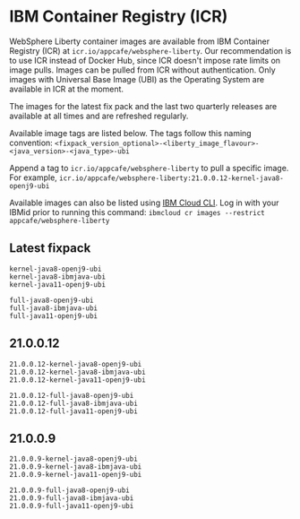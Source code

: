 
# IBM Container Registry (ICR)

WebSphere Liberty container images are available from IBM Container Registry (ICR) at `icr.io/appcafe/websphere-liberty`. Our recommendation is to use ICR instead of Docker Hub, since ICR doesn't impose rate limits on image pulls. Images can be pulled from ICR without authentication. Only images with Universal Base Image (UBI) as the Operating System are available in ICR at the moment.

The images for the latest fix pack and the last two quarterly releases are available at all times and are refreshed regularly.

Available image tags are listed below. The tags follow this naming convention: `<fixpack_version_optional>-<liberty_image_flavour>-<java_version>-<java_type>-ubi`

Append a tag to `icr.io/appcafe/websphere-liberty` to pull a specific image. For example, `icr.io/appcafe/websphere-liberty:21.0.0.12-kernel-java8-openj9-ubi`

Available images can also be listed using [IBM Cloud CLI](https://cloud.ibm.com/docs/cli?topic=cli-getting-started). Log in with your IBMid prior to running this command: `ibmcloud cr images --restrict appcafe/websphere-liberty`

## Latest fixpack

```
kernel-java8-openj9-ubi
kernel-java8-ibmjava-ubi
kernel-java11-openj9-ubi

full-java8-openj9-ubi
full-java8-ibmjava-ubi
full-java11-openj9-ubi
```

## 21.0.0.12

```
21.0.0.12-kernel-java8-openj9-ubi
21.0.0.12-kernel-java8-ibmjava-ubi
21.0.0.12-kernel-java11-openj9-ubi

21.0.0.12-full-java8-openj9-ubi
21.0.0.12-full-java8-ibmjava-ubi
21.0.0.12-full-java11-openj9-ubi
```

## 21.0.0.9

```
21.0.0.9-kernel-java8-openj9-ubi
21.0.0.9-kernel-java8-ibmjava-ubi
21.0.0.9-kernel-java11-openj9-ubi

21.0.0.9-full-java8-openj9-ubi
21.0.0.9-full-java8-ibmjava-ubi
21.0.0.9-full-java11-openj9-ubi
```

